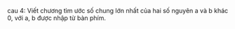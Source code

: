cau 4: Viết chương tìm ước số chung lớn nhất của hai số nguyên a và b khác 0, với a, b được nhập từ bàn phím.